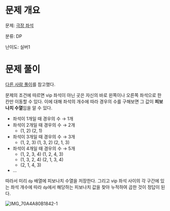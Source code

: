 # 문제 개요

문제: [극장 좌석](https://www.acmicpc.net/problem/2302)

분류: DP

난이도: 실버1

# 문제 풀이

[다른 사람 풀이](https://rolypolytoy.tistory.com/49)를 참고했다.

문제의 조건에 따르면 vip 좌석이 아닌 곳은 자신의 바로 왼쪽이나 오른쪽 좌석으로 한 칸만 이동할 수 있다. 이에 대해 좌석의 개수에 따라 경우의 수를 구해보면 그 값이 **피보나치 수열**임을 알 수 있다.

- 좌석이 1개일 때 경우의 수 → 1개
- 좌석이 2개일 때 경우의 수 → 2개
  - (1, 2) (2, 1)
- 좌석이 3개일 때 경우의 수 → 3개
  - (1, 2, 3) (1, 3, 2) (2, 1, 3)
- 좌석이 4개일 때 경우의 수 → 5개
  - (1, 2, 3, 4) (1, 2, 4, 3)
  - (1, 3, 2, 4) (2, 1, 3, 4)
  - (2, 1, 4, 3)
- …

따라서 미리 `dp` 배열에 피보나치 수열을 저장한다. 그리고 vip 좌석 사이의 각 구간에 있는 좌석 개수에 따라 `dp`에서 해당하는 피보나치 값을 찾아 누적하여 곱한 것이 정답이 된다.

![IMG_70A4A80B1842-1](https://github.com/nullyng/AlgorithmStudy/assets/57346428/a8381782-533a-42d2-80ac-c317c20cbe07)
